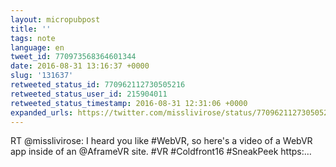 ```yaml
---
layout: micropubpost
title: ''
tags: note
language: en
tweet_id: 770973568364601344
date: 2016-08-31 13:16:37 +0000
slug: '131637'
retweeted_status_id: 770962112730505216
retweeted_status_user_id: 215904011
retweeted_status_timestamp: 2016-08-31 12:31:06 +0000
expanded_urls: https://twitter.com/misslivirose/status/770962112730505216/photo/1
---
```

RT @misslivirose: I heard you like #WebVR, so here's a video of a WebVR app inside of an @AframeVR site. #VR #Coldfront16 #SneakPeek https:…
